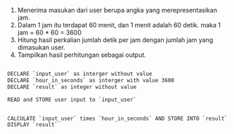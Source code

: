 1. Menerima masukan dari user berupa angka yang merepresentasikan jam.
2. Dalam 1 jam itu terdapat 60 menit, dan 1 menit adalah 60 detik. maka 1 jam = 60 \* 60 = 3600
3. Hitung hasil perkalian jumlah detik per jam dengan jumlah jam yang dimasukan user.
4. Tampilkan hasil perhitungan sebagai output.

```bash

DECLARE `input_user` as interger without value
DECLARE `hour_in_seconds` as interger with value 3600
DECLARE `result` as integer without value

READ and STORE user input to `input_user`


CALCULATE `input_user` times `hour_in_seconds` AND STORE INTO `result`
DISPLAY `result`

```